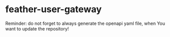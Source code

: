 # feather-user-gateway

Reminder: do not forget to always generate the openapi yaml file, when You want to update the repository!
